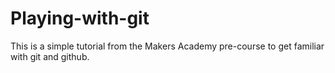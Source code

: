 Playing-with-git
===========
This is a simple tutorial from the Makers Academy pre-course to get familiar with git and github.